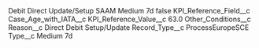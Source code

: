 <?xml version="1.0" encoding="UTF-8"?>
<CustomMetadata xmlns="http://soap.sforce.com/2006/04/metadata" xmlns:xsi="http://www.w3.org/2001/XMLSchema-instance" xmlns:xsd="http://www.w3.org/2001/XMLSchema">
    <label>Debit Direct Update/Setup SAAM Medium 7d</label>
    <protected>false</protected>
    <values>
        <field>KPI_Reference_Field__c</field>
        <value xsi:type="xsd:string">Case_Age_with_IATA__c</value>
    </values>
    <values>
        <field>KPI_Reference_Value__c</field>
        <value xsi:type="xsd:double">63.0</value>
    </values>
    <values>
        <field>Other_Conditions__c</field>
        <value xsi:nil="true"/>
    </values>
    <values>
        <field>Reason__c</field>
        <value xsi:type="xsd:string">Direct Debit Setup/Update</value>
    </values>
    <values>
        <field>Record_Type__c</field>
        <value xsi:type="xsd:string">ProcessEuropeSCE</value>
    </values>
    <values>
        <field>Type__c</field>
        <value xsi:type="xsd:string">Medium 7d</value>
    </values>
</CustomMetadata>
